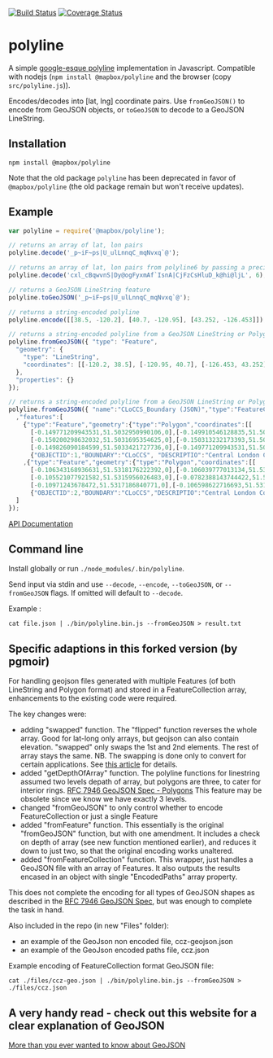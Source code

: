 [![Build Status](https://secure.travis-ci.org/mapbox/polyline.png?branch=master)](http://travis-ci.org/mapbox/polyline) [![Coverage Status](https://coveralls.io/repos/mapbox/polyline/badge.svg)](https://coveralls.io/r/mapbox/polyline)

# polyline

A simple [google-esque polyline](https://developers.google.com/maps/documentation/utilities/polylinealgorithm)
implementation in Javascript. Compatible with nodejs (`npm install @mapbox/polyline` and the browser (copy `src/polyline.js`)).

Encodes/decodes into [lat, lng] coordinate pairs. Use `fromGeoJSON()` to encode from GeoJSON objects, or `toGeoJSON` to
decode to a GeoJSON LineString.

## Installation

    npm install @mapbox/polyline
    
Note that the old package `polyline` has been deprecated in favor of `@mapbox/polyline` (the old package remain but won't receive updates).

## Example

```js
var polyline = require('@mapbox/polyline');

// returns an array of lat, lon pairs
polyline.decode('_p~iF~ps|U_ulLnnqC_mqNvxq`@');

// returns an array of lat, lon pairs from polyline6 by passing a precision parameter
polyline.decode('cxl_cBqwvnS|Dy@ogFyxmAf`IsnA|CjFzCsHluD_k@hi@ljL', 6);

// returns a GeoJSON LineString feature
polyline.toGeoJSON('_p~iF~ps|U_ulLnnqC_mqNvxq`@');

// returns a string-encoded polyline
polyline.encode([[38.5, -120.2], [40.7, -120.95], [43.252, -126.453]]);

// returns a string-encoded polyline from a GeoJSON LineString or Polygon
polyline.fromGeoJSON({ "type": "Feature",
  "geometry": {
    "type": "LineString",
    "coordinates": [[-120.2, 38.5], [-120.95, 40.7], [-126.453, 43.252]]
  },
  "properties": {}
});

// returns a string-encoded polyline from a GeoJSON LineString or Polygon
polyline.fromGeoJSON({ "name":"CLoCCS_Boundary (JSON)","type":"FeatureCollection"
  ,"features":[
    {"type":"Feature","geometry":{"type":"Polygon","coordinates":[[
      [-0.149771209943531,51.5032950990106,0],[-0.149910546128835,51.5032456944487,0],[-0.150019915309231,51.5032116402553,0],
      [-0.150200298632032,51.5031695354625,0],[-0.150313232173393,51.5031472238773,0],[-0.150554898042159,51.5031085120968,0],
      [-0.149826090184599,51.5033421727736,0],[-0.149771209943531,51.5032950990106,0]]]},"properties":
      {"OBJECTID":1,"BOUNDARY":"CLoCCS", "DESCRIPTIO":"Central London Congestion Charging Scheme","SHAPE_AREA":0,"SHAPE_LEN":0}}
    ,{"type":"Feature","geometry":{"type":"Polygon","coordinates":[[
      [-0.106343168936631,51.5318176222392,0],[-0.106039777013134,51.5317808098759,0],[-0.105901735336719,51.5317556573613,0],
      [-0.105521077921582,51.5315956026483,0],[-0.0782388143744422,51.5027143033449,0],[-0.165870454874022,51.5192644822077,0],
      [-0.10971243678472,51.5317186840771,0],[-0.106598622716693,51.5318293874794,0],[-0.106343168936631,51.5318176222392,0]]]},"properties":
      {"OBJECTID":2,"BOUNDARY":"CLoCCS","DESCRIPTIO":"Central London Congestion Charging Scheme","SHAPE_AREA":0,"SHAPE_LEN":0}}
  ]
});

```

[API Documentation](https://github.com/mapbox/polyline/blob/master/API.md)

## Command line

Install globally or run `./node_modules/.bin/polyline`.

Send input via stdin and use `--decode`, `--encode`, `--toGeoJSON`, or `--fromGeoJSON` flags. If omitted will default to `--decode`.

Example :

```
cat file.json | ./bin/polyline.bin.js --fromGeoJSON > result.txt
```

## Specific adaptions in this forked version (by pgmoir)

For handling geojson files generated with multiple Features (of both LineString and Polygon format) and stored in a FeatureCollection array, enhancements to the existing code were required.

The key changes were:

- adding "swapped" function. The "flipped" function reverses the whole array. Good for lat-long only arrays, but geojson can also contain elevation. "swapped" only swaps the 1st and 2nd elements. The rest of array stays the same. NB. The swapping is done only to convert for certain applications. See [this article](https://macwright.org/2015/03/23/geojson-second-bite.html#coordinate) for details.
- added "getDepthOfArray" function. The polyline functions for linestring assumed two levels depath of array, but polygons are three, to cater for interior rings. [RFC 7946 GeoJSON Spec - Polygons](https://tools.ietf.org/html/rfc7946#section-3.1.6) This feature may be obsolete since we know we have exactly 3 levels.
- changed "fromGeoJSON" to only control whether to encode FeatureCollection or just a single Feature
- added "fromFeature" function. This essentially is the original "fromGeoJSON" function, but with one amendment. It includes a check on depth of array (see new function mentioned earlier), and reduces it down to just two, so that the original encoding works unaltered.
- added "fromFeatureCollection" function. This wrapper, just handles a GeoJSON file with an array of Features. It also outputs the results encased in an object with single "EncodedPaths" array property.

This does not complete the encoding for all types of GeoJSON shapes as described in the [RFC 7946 GeoJSON Spec](https://tools.ietf.org/html/rfc7946), but was enough to complete the task in hand.

Also included in the repo (in new "Files" folder):

- an example of the GeoJson non encoded file, ccz-geojson.json
- an example of the GeoJson encoded paths file, ccz.json

Example encoding of FeatureCollection format GeoJSON file:

```
cat ./files/ccz-geo.json | ./bin/polyline.bin.js --fromGeoJSON > ./files/ccz.json
```

## A very handy read - check out this website for a clear explanation of GeoJSON

[More than you ever wanted to know about GeoJSON](https://macwright.org/2015/03/23/geojson-second-bite.html#coordinate)
